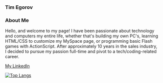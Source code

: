 ### Tim Egorov

### About Me

Hello, and welcome to my page! I have been passionate about technology and computers my entire life, whether that's building my own PC's, learning HTML/CSS to customize my MySpace page, or programming basic Flash games with ActionScript. After approximately 10 years in the sales industry, I decided to pursue my passion full-time and pivot to a tech/coding-related career.


[My LinkedIn](https://www.linkedin.com/in/timegorov/)

[![Top Langs](https://github-readme-stats.vercel.app/api/top-langs/?username=taegorov&layout=compact&theme=dark)](https://github.com/anuraghazra/github-readme-stats)



<!--
**taegorov/taegorov** is a ✨ _special_ ✨ repository because its `README.md` (this file) appears on your GitHub profile.

Here are some ideas to get you started:

- 🔭 I’m currently working on ...
- 🌱 I’m currently learning ...
- 👯 I’m looking to collaborate on ...
- 🤔 I’m looking for help with ...
- 💬 Ask me about ...
- 📫 How to reach me: ...
- 😄 Pronouns: ...
- ⚡ Fun fact: ...
-->
